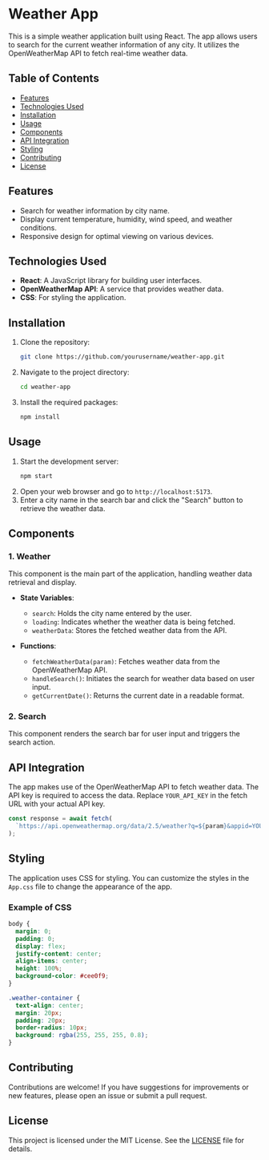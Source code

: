 


# Weather App

This is a simple weather application built using React. The app allows users to search for the current weather information of any city. It utilizes the OpenWeatherMap API to fetch real-time weather data.

## Table of Contents
- [Features](#features)
- [Technologies Used](#technologies-used)
- [Installation](#installation)
- [Usage](#usage)
- [Components](#components)
- [API Integration](#api-integration)
- [Styling](#styling)
- [Contributing](#contributing)
- [License](#license)

## Features
- Search for weather information by city name.
- Display current temperature, humidity, wind speed, and weather conditions.
- Responsive design for optimal viewing on various devices.

## Technologies Used
- **React**: A JavaScript library for building user interfaces.
- **OpenWeatherMap API**: A service that provides weather data.
- **CSS**: For styling the application.

## Installation
1. Clone the repository:
   ```bash
   git clone https://github.com/yourusername/weather-app.git
   ```
2. Navigate to the project directory:
   ```bash
   cd weather-app
   ```
3. Install the required packages:
   ```bash
   npm install
   ```

## Usage
1. Start the development server:
   ```bash
   npm start
   ```
2. Open your web browser and go to `http://localhost:5173`.
3. Enter a city name in the search bar and click the "Search" button to retrieve the weather data.

## Components
### 1. Weather
This component is the main part of the application, handling weather data retrieval and display.
- **State Variables**:
  - `search`: Holds the city name entered by the user.
  - `loading`: Indicates whether the weather data is being fetched.
  - `weatherData`: Stores the fetched weather data from the API.

- **Functions**:
  - `fetchWeatherData(param)`: Fetches weather data from the OpenWeatherMap API.
  - `handleSearch()`: Initiates the search for weather data based on user input.
  - `getCurrentDate()`: Returns the current date in a readable format.

### 2. Search
This component renders the search bar for user input and triggers the search action.

## API Integration
The app makes use of the OpenWeatherMap API to fetch weather data. The API key is required to access the data. Replace `YOUR_API_KEY` in the fetch URL with your actual API key.

```javascript
const response = await fetch(
  `https://api.openweathermap.org/data/2.5/weather?q=${param}&appid=YOUR_API_KEY`
);
```

## Styling
The application uses CSS for styling. You can customize the styles in the `App.css` file to change the appearance of the app.

### Example of CSS
```css
body {
  margin: 0;
  padding: 0;
  display: flex;
  justify-content: center;
  align-items: center;
  height: 100%;
  background-color: #cee0f9;
}

.weather-container {
  text-align: center;
  margin: 20px;
  padding: 20px;
  border-radius: 10px;
  background: rgba(255, 255, 255, 0.8);
}
```

## Contributing
Contributions are welcome! If you have suggestions for improvements or new features, please open an issue or submit a pull request.

## License
This project is licensed under the MIT License. See the [LICENSE](LICENSE) file for details.
